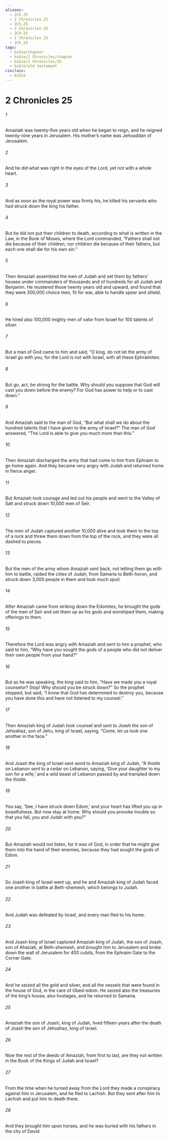 ```yaml
---
aliases:
  - 2Ch 25
  - 2 Chronicles.25
  - 2Ch.25
  - 2 Chronicles-25
  - 2Ch-25
  - 2 Chronicles_25
  - 2Ch_25
tags:
  - bible/chapter
  - bible/2 Chronicles/chapter
  - bible/2 Chronicles/25
  - bible/old testament
cssclass:
  - bible
---
```


# 2 Chronicles 25

###### 1
Amaziah was twenty-five years old when he began to reign, and he reigned twenty-nine years in Jerusalem. His mother’s name was Jehoaddan of Jerusalem.
###### 2
And he did what was right in the eyes of the Lord, yet not with a whole heart.
###### 3
And as soon as the royal power was firmly his, he killed his servants who had struck down the king his father.
###### 4
But he did not put their children to death, according to what is written in the Law, in the Book of Moses, where the Lord commanded, “Fathers shall not die because of their children, nor children die because of their fathers, but each one shall die for his own sin.”
###### 5
Then Amaziah assembled the men of Judah and set them by fathers’ houses under commanders of thousands and of hundreds for all Judah and Benjamin. He mustered those twenty years old and upward, and found that they were 300,000 choice men, fit for war, able to handle spear and shield.
###### 6
He hired also 100,000 mighty men of valor from Israel for 100 talents of silver.
###### 7
But a man of God came to him and said, “O king, do not let the army of Israel go with you, for the Lord is not with Israel, with all these Ephraimites.
###### 8
But go, act, be strong for the battle. Why should you suppose that God will cast you down before the enemy? For God has power to help or to cast down.”
###### 9
And Amaziah said to the man of God, “But what shall we do about the hundred talents that I have given to the army of Israel?” The man of God answered, “The Lord is able to give you much more than this.”
###### 10
Then Amaziah discharged the army that had come to him from Ephraim to go home again. And they became very angry with Judah and returned home in fierce anger.
###### 11
But Amaziah took courage and led out his people and went to the Valley of Salt and struck down 10,000 men of Seir.
###### 12
The men of Judah captured another 10,000 alive and took them to the top of a rock and threw them down from the top of the rock, and they were all dashed to pieces.
###### 13
But the men of the army whom Amaziah sent back, not letting them go with him to battle, raided the cities of Judah, from Samaria to Beth-horon, and struck down 3,000 people in them and took much spoil.
###### 14
After Amaziah came from striking down the Edomites, he brought the gods of the men of Seir and set them up as his gods and worshiped them, making offerings to them.
###### 15
Therefore the Lord was angry with Amaziah and sent to him a prophet, who said to him, “Why have you sought the gods of a people who did not deliver their own people from your hand?”
###### 16
But as he was speaking, the king said to him, “Have we made you a royal counselor? Stop! Why should you be struck down?” So the prophet stopped, but said, “I know that God has determined to destroy you, because you have done this and have not listened to my counsel.”
###### 17
Then Amaziah king of Judah took counsel and sent to Joash the son of Jehoahaz, son of Jehu, king of Israel, saying, “Come, let us look one another in the face.”
###### 18
And Joash the king of Israel sent word to Amaziah king of Judah, “A thistle on Lebanon sent to a cedar on Lebanon, saying, ‘Give your daughter to my son for a wife,’ and a wild beast of Lebanon passed by and trampled down the thistle.
###### 19
You say, ‘See, I have struck down Edom,’ and your heart has lifted you up in boastfulness. But now stay at home. Why should you provoke trouble so that you fall, you and Judah with you?”
###### 20
But Amaziah would not listen, for it was of God, in order that he might give them into the hand of their enemies, because they had sought the gods of Edom.
###### 21
So Joash king of Israel went up, and he and Amaziah king of Judah faced one another in battle at Beth-shemesh, which belongs to Judah.
###### 22
And Judah was defeated by Israel, and every man fled to his home.
###### 23
And Joash king of Israel captured Amaziah king of Judah, the son of Joash, son of Ahaziah, at Beth-shemesh, and brought him to Jerusalem and broke down the wall of Jerusalem for 400 cubits, from the Ephraim Gate to the Corner Gate.
###### 24
And he seized all the gold and silver, and all the vessels that were found in the house of God, in the care of Obed-edom. He seized also the treasuries of the king’s house, also hostages, and he returned to Samaria.
###### 25
Amaziah the son of Joash, king of Judah, lived fifteen years after the death of Joash the son of Jehoahaz, king of Israel.
###### 26
Now the rest of the deeds of Amaziah, from first to last, are they not written in the Book of the Kings of Judah and Israel?
###### 27
From the time when he turned away from the Lord they made a conspiracy against him in Jerusalem, and he fled to Lachish. But they sent after him to Lachish and put him to death there.
###### 28
And they brought him upon horses, and he was buried with his fathers in the city of David.


